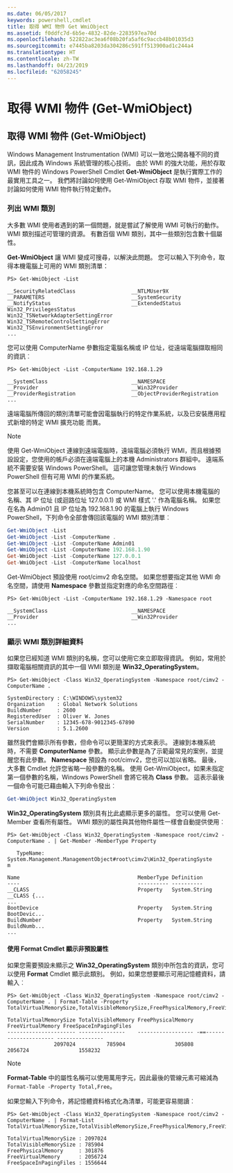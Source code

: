 ```yaml
---
ms.date: 06/05/2017
keywords: powershell,cmdlet
title: 取得 WMI 物件 Get WmiObject
ms.assetid: f0ddfc7d-6b5e-4832-82de-2283597ea70d
ms.openlocfilehash: 522822ac3ea6f08b20fa5af6c9accb48b01035d3
ms.sourcegitcommit: e7445ba8203da304286c591ff513900ad1c244a4
ms.translationtype: HT
ms.contentlocale: zh-TW
ms.lasthandoff: 04/23/2019
ms.locfileid: "62058245"
---
```

# <a name="getting-wmi-objects-get-wmiobject"></a>取得 WMI 物件 (Get-WmiObject)

## <a name="getting-wmi-objects-get-wmiobject"></a>取得 WMI 物件 (Get-WmiObject)

Windows Management Instrumentation (WMI) 可以一致地公開各種不同的資訊，因此成為 Windows 系統管理的核心技術。 由於 WMI 的強大功能，用於存取 WMI 物件的 Windows PowerShell Cmdlet **Get-WmiObject** 是執行實際工作的最實用工具之一。 我們將討論如何使用 Get-WmiObject 存取 WMI 物件，並接著討論如何使用 WMI 物件執行特定動作。

### <a name="listing-wmi-classes"></a>列出 WMI 類別

大多數 WMI 使用者遇到的第一個問題，就是嘗試了解使用 WMI 可執行的動作。 WMI 類別描述可管理的資源。 有數百個 WMI 類別，其中一些類別包含數十個屬性。

**Get-WmiObject** 讓 WMI 變成可搜尋，以解決此問題。 您可以輸入下列命令，取得本機電腦上可用的 WMI 類別清單：

```
PS> Get-WmiObject -List

__SecurityRelatedClass                  __NTLMUser9X
__PARAMETERS                            __SystemSecurity
__NotifyStatus                          __ExtendedStatus
Win32_PrivilegesStatus                  Win32_TSNetworkAdapterSettingError
Win32_TSRemoteControlSettingError       Win32_TSEnvironmentSettingError
...
```

您可以使用 ComputerName 參數指定電腦名稱或 IP 位址，從遠端電腦擷取相同的資訊︰

```
PS> Get-WmiObject -List -ComputerName 192.168.1.29

__SystemClass                           __NAMESPACE
__Provider                              __Win32Provider
__ProviderRegistration                  __ObjectProviderRegistration
...
```

遠端電腦所傳回的類別清單可能會因電腦執行的特定作業系統，以及已安裝應用程式新增的特定 WMI 擴充功能 而異。

> [!NOTE]
> 使用 Get-WmiObject 連線到遠端電腦時，遠端電腦必須執行 WMI，而且根據預設設定，您使用的帳戶必須在遠端電腦上的本機 Administrators 群組中。 遠端系統不需要安裝 Windows PowerShell。 這可讓您管理未執行 Windows PowerShell 但有可用 WMI 的作業系統。

您甚至可以在連線到本機系統時包含 ComputerName。 您可以使用本機電腦的名稱、其 IP 位址 (或迴路位址 127.0.0.1) 或 WMI 樣式 '.' 作為電腦名稱。 如果您在名為 Admin01 且 IP 位址為 192.168.1.90 的電腦上執行 Windows PowerShell，下列命令全部會傳回該電腦的 WMI 類別清單︰

```powershell
Get-WmiObject -List
Get-WmiObject -List -ComputerName .
Get-WmiObject -List -ComputerName Admin01
Get-WmiObject -List -ComputerName 192.168.1.90
Get-WmiObject -List -ComputerName 127.0.0.1
Get-WmiObject -List -ComputerName localhost
```

Get-WmiObject 預設使用 root/cimv2 命名空間。 如果您想要指定其他 WMI 命名空間，請使用 **Namespace** 參數並指定對應的命名空間路徑︰

```
PS> Get-WmiObject -List -ComputerName 192.168.1.29 -Namespace root

__SystemClass                           __NAMESPACE
__Provider                              __Win32Provider
...
```

### <a name="displaying-wmi-class-details"></a>顯示 WMI 類別詳細資料

如果您已經知道 WMI 類別的名稱，您可以使用它來立即取得資訊。 例如，常用於擷取電腦相關資訊的其中一個 WMI 類別是 **Win32_OperatingSystem**。

```
PS> Get-WmiObject -Class Win32_OperatingSystem -Namespace root/cimv2 -ComputerName .

SystemDirectory : C:\WINDOWS\system32
Organization    : Global Network Solutions
BuildNumber     : 2600
RegisteredUser  : Oliver W. Jones
SerialNumber    : 12345-678-9012345-67890
Version         : 5.1.2600
```

雖然我們會顯示所有參數，但命令可以更簡潔的方式來表示。 連線到本機系統時，不需要 **ComputerName** 參數。 顯示此參數是為了示範最常見的案例，並提醒您有此參數。 **Namespace** 預設為 root/cimv2，您也可以加以省略。 最後，大多數 Cmdlet 允許您省略一般參數的名稱。 使用 Get-WmiObject，如果未指定第一個參數的名稱，Windows PowerShell 會將它視為 **Class** 參數。 這表示最後一個命令可能已藉由輸入下列命令發出︰

```powershell
Get-WmiObject Win32_OperatingSystem
```

**Win32_OperatingSystem** 類別具有比此處顯示更多的屬性。 您可以使用 Get-Member 查看所有屬性。 WMI 類別的屬性與其他物件屬性一樣會自動提供使用︰

```
PS> Get-WmiObject -Class Win32_OperatingSystem -Namespace root/cimv2 -ComputerName . | Get-Member -MemberType Property

   TypeName: System.Management.ManagementObject#root\cimv2\Win32_OperatingSyste
m

Name                                      MemberType Definition
----                                      ---------- ----------
__CLASS                                   Property   System.String __CLASS {...
...
BootDevice                                Property   System.String BootDevic...
BuildNumber                               Property   System.String BuildNumb...
...
```

#### <a name="displaying-non-default-properties-with-format-cmdlets"></a>使用 Format Cmdlet 顯示非預設屬性

如果您需要預設未顯示之 **Win32_OperatingSystem** 類別中所包含的資訊，您可以使用 **Format** Cmdlet 顯示此類別。 例如，如果您想要顯示可用記憶體資料，請輸入︰

```
PS> Get-WmiObject -Class Win32_OperatingSystem -Namespace root/cimv2 -ComputerName . | Format-Table -Property TotalVirtualMemorySize,TotalVisibleMemorySize,FreePhysicalMemory,FreeVirtualMemory,FreeSpaceInPagingFiles

TotalVirtualMemorySize TotalVisibleMemory FreePhysicalMemory FreeVirtualMemory FreeSpaceInPagingFiles
---------------------- ---------------    ------------------ -==--------------------- ---------------
               2097024          785904                305808           2056724                1558232
```

> [!NOTE]
> **Format-Table** 中的屬性名稱可以使用萬用字元，因此最後的管線元素可縮減為 `Format-Table -Property Total,Free`。

如果您輸入下列命令，將記憶體資料格式化為清單，可能更容易閱讀︰

```
PS> Get-WmiObject -Class Win32_OperatingSystem -Namespace root/cimv2 -ComputerName . | Format-List TotalVirtualMemorySize,TotalVisibleMemorySize,FreePhysicalMemory,FreeVirtualMemory,FreeSpaceInPagingFiles

TotalVirtualMemorySize : 2097024
TotalVisibleMemorySize : 785904
FreePhysicalMemory     : 301876
FreeVirtualMemory      : 2056724
FreeSpaceInPagingFiles : 1556644
```
